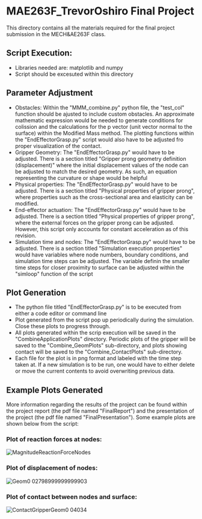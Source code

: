 # MAE263F_TrevorOshiro Final Project
This directory contains all the materials required for the final project submission in the MECH&AE263F class. 

## Script Execution:
- Libraries needed are: matplotlib and numpy
- Script should be excesuted within this directory

## Parameter Adjustment
- Obstacles: Within the "MMM_combine.py" python file, the "test_col" function should be ajusted to include custom obstacles. An approximate mathematic expression would be needed to generate conditions for colission and the calculations for the p vector (unit vector normal to the surface) within the Modified Mass method. The plotting functions within the "EndEffectorGrasp.py" script would also have to be adjusted fro proper visualization of the contact.
- Gripper Geometry: The "EndEffectorGrasp.py" would have to be adjusted. There is a section titled "Gripper prong geometry definition (displacement)" where the initial displacement values of the node can be adjusted to match the desired geometry. As such, an equation representing the curvature or shape would be helpful
- Physical properties: The "EndEffectorGrasp.py" would have to be adjusted. There is a section titled "Physical properties of gripper prong", where properties such as the cross-sectional area and elasticity can be modified.
- End-effector actuation: The "EndEffectorGrasp.py" would have to be adjusted. There is a section titled "Physical properties of gripper prong", where the external forces on the gripper prong can be adjusted. However, this script only accounts for constant acceleration as of this revision.
- Simulation time and nodes: The "EndEffectorGrasp.py" would have to be adjusted. There is a section titled "Simulation execution properties" would have variables where node numbers, boundary conditions, and simulation time steps can be adjusted. The variable definin the smaller time steps for closer proximity to surface can be adjusted within the "simloop" function of the script

## Plot Generation
- The python file titled "EndEffectorGrasp.py" is to be executed from either a code editor or command line
- Plot generated from the script pop up periodically during the simulation. Close these plots to progress through.
- All plots generated within the scrip execution will be saved in the "CombineApplicationPlots" directory. Periodic plots of the gripper will be saved to the "Combine_GeomPlots" sub-directory, and plots showing contact will be saved to the "Combine_ContactPlots" sub-directory.
- Each file for the plot is in png format and labeled with the time step taken at. If a new simulation is to be run, one would have to either delete or move the current contents to avoid overwriting previous data.

## Example Plots Generated
More information regarding the results of the project can be found within the project report (the pdf file named "FinalReport") and the presentation of the project (the pdf file named "FinalPresentation"). Some example plots are shown below from the script:

### Plot of reaction forces at nodes:


![MagnitudeReactionForceNodes](https://github.com/user-attachments/assets/06d17dc7-b6ab-4c0a-acb8-a6d9bf0d647c)

### Plot of displacement of nodes:


![Geom0 02798999999999903](https://github.com/user-attachments/assets/9b7e47f0-8afa-4493-8be3-944026e294ab)

### Plot of contact between nodes and surface:


![ContactGripperGeom0 04034](https://github.com/user-attachments/assets/6d385d64-a5a3-4234-ba5d-5caac6554af6)
